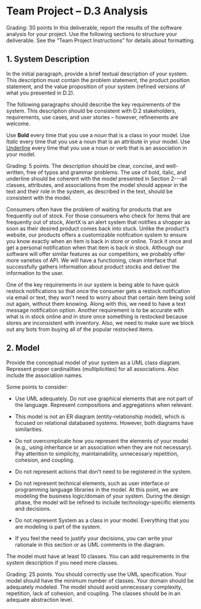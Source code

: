 # Team Project – D.3 Analysis

Grading: 30 points
In this deliverable, report the results of the software analysis for your project. Use the following
sections to structure your deliverable. See the “Team Project Instructions” for details about
formatting. 

## 1. System Description
In the initial paragraph, provide a brief textual description of your system. This
description must contain the problem statement, the product position statement, and the
value proposition of your system (refined versions of what you presented in D.2). 

The following paragraphs should describe the key requirements of the system. This
description should be consistent with D.2 stakeholders, requirements, use cases, and user
stories – however, refinements are welcome. 

Use **Bold** every time that you use a noun that is a class in your model. Use *Italic* every
time that you use a noun that is an attribute in your model. Use <u>Underline</u> every time
that you use a noun or verb that is an association in your model. 

Grading: 5 points. The description should be clear, concise, and well-written, free of typos
and grammar problems. The use of bold, italic, and underline should be coherent with
the model presented in Section 2---all classes, attributes, and associations from the model
should appear in the text and their role in the system, as described in the text, should be
consistent with the model. 

  Consumers often have the problem of waiting for products that are frequently out of stock. For those consumers who check for items that are frequently out of stock, AlertX is an alert system that notifies a shopper as soon as their desired product comes back into stuck. Unlike the product's website, our products offers a customizable notifcation system to ensure you know exactly when an item is back in store or online. Track it once and get a personal notification when that item is back in stock. Although our software will offer similar features as our competitors, we probably offer more varieties of API. We will have a functioning, clean interface that successfully gathers information about product stocks and deliver the information to the user.

  One of the key requirements in our system is being able to have quick restock notifications so that once the consumer gets a restock notification via email or text, they won't need to worry about that certain item being sold out again, without them knowing. Along with this, we need to have a text message notification option. Another requirement is to be accurate with what is in stock online and in store once something is restocked because stores are inconsistent with inventory. Also, we need to make sure we block out any bots from buying all of the popular restocked items.

## 2. Model
Provide the conceptual model of your system as a UML class diagram. Represent proper
cardinalities (multiplicities) for all associations. Also include the association names. 

Some points to consider:
* Use UML adequately. Do not use graphical elements that are not part of the
language. Represent compositions and aggregations when relevant. 

* This model is not an ER diagram (entity-relationship model), which is focused on
relational databased systems. However, both diagrams have similarities. 

* Do not overcomplicate how you represent the elements of your model (e.g., using
inheritance or an association when they are not necessary). Pay attention to
simplicity, maintainability, unnecessary repetition, cohesion, and coupling.

* Do not represent actions that don’t need to be registered in the system.

* Do not represent technical elements, such as user interface or programming
language libraries in the model. At this point, we are modeling the business
logic/domain of your system. During the design phase, the model will be refined
to include technology-specific elements and decisions. 

* Do not represent System as a class in your model. Everything that you are
modeling is part of the system.

* If you feel the need to justify your decisions, you can write your rationale in this
section or as UML comments in the diagram.

The model must have at least 10 classes. You can add requirements in the system
description if you need more classes. 

Grading: 25 points. You should correctly use the UML specification. Your model should
have the minimum number of classes. Your domain should be adequately modeled. The
model should avoid unnecessary complexity, repetition, lack of cohesion, and coupling.
The classes should be in an adequate abstraction level.
